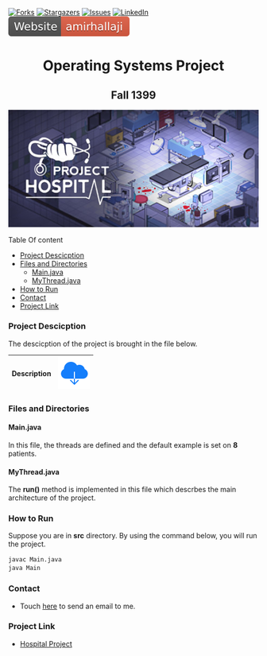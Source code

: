 [![Forks][forks-shield]][forks-url]
[![Stargazers][stars-shield]][stars-url]
[![Issues][issues-shield]][issues-url]
[![LinkedIn][linkedin-shield]][linkedin-url]
[![WebSite][website-shield]](https://amirhallaji.com)




<h1 align="center">Operating Systems Project</h1>
<h2 align="center">Fall 1399</h2>
<p align="center">
    <img src="icons/header.jpg" width=700px>
</p>

Table Of content
- [Project Descicption](#project-descicption)
- [Files and Directories](#files-and-directories)
  - [Main.java](#mainjava)
  - [MyThread.java](#mythreadjava)
- [How to Run](#how-to-run)
- [Contact](#contact)
- [Project Link](#project-link)


### Project Descicption

The descicption of the project is brought in the file below.


| Description 	| [![open](icons/3.svg)](Description/OS-Project1.pdf)|
|:-:	|:-:	|

### Files and Directories

#### Main.java

In this file, the threads are defined and the default example is set on **8** patients.

#### MyThread.java

The **run()** method is implemented in this file which descrbes the main architecture of the project.

### How to Run

Suppose you are in **src** directory. By using the command  below, you will run the project.

```bash
javac Main.java
java Main
```

### Contact

- Touch [here](mailto:a.hallaji.b@gmail.com) to send an email to me.
  
### Project Link

- [Hospital Project](https://github.com/amirhallaji/OS-Project)

[forks-shield]: https://img.shields.io/github/forks/amirhallaji/OS-Project
[forks-url]: https://github.com/amirhallaji/OS-Project/network/members
[stars-shield]: https://img.shields.io/github/stars/amirhallaji/OS-Project
[stars-url]: https://github.com/amirhallaji/OS-Project/stargazers
[issues-shield]: https://img.shields.io/github/issues/amirhallaji/OS-Project
[issues-url]: https://github.com/amirhallaji/OS-Project/issues

[linkedin-shield]: https://img.shields.io/badge/-LinkedIn-black.svg?logo=linkedin&colorB=555
[linkedin-url]: https://www.linkedin.com/in/amirhallaj
[website-shield]: icons/amirhallaji.svg